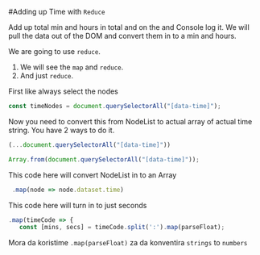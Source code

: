 #Adding up Time with `Reduce`

Add up total min and hours in total and on the and Console log it.
We will pull the data out of the DOM and convert them in to a min and hours.

We are going to use `reduce`.

1. We will see the `map` and `reduce`.
2. And just `reduce`.

First like always select the nodes

```javascript
const timeNodes = document.querySelectorAll("[data-time]");
```

Now you need to convert this from NodeList to actual array of actual time string. You have 2 ways to do it.

```javascript
(...document.querySelectorAll("[data-time]"))
```

```javascript
Array.from(document.querySelectorAll("[data-time]"));
```

This code here will convert NodeList in to an Array

```javascript
 .map(node => node.dataset.time)
```

This code here will turn in to just seconds

```javascript
.map(timeCode => {
   const [mins, secs] = timeCode.split(':').map(parseFloat);
```

Mora da koristime `.map(parseFloat)` za da konventira `strings` to `numbers`
